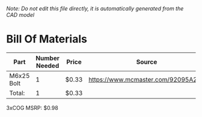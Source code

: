 ###### Note: Do not edit this file directly, it is automatically generated from the CAD model 
# Bill Of Materials 
 |Part|Number Needed|Price|Source| 
 |----|----------|-----|-----|
|M6x25 Bolt|1|$0.33|https://www.mcmaster.com/92095A242|
|Total: |1|$0.33| |

 3xCOG MSRP: $0.98